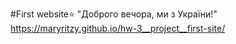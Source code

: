 #First website:star:
"Доброго вечора, ми з України!"
https://maryritzy.github.io/hw-3__project__first-site/

